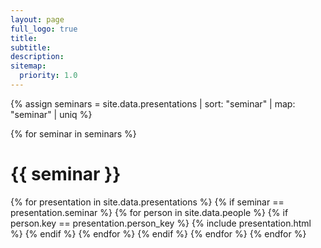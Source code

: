 ```yaml
---
layout: page
full_logo: true
title:
subtitle:
description:
sitemap:
  priority: 1.0
---
```



{% assign seminars = site.data.presentations | sort: "seminar" | map: "seminar" | uniq %}

{% for seminar in seminars %}
  <h1> {{ seminar }} </h1>

  {% for presentation in site.data.presentations %}
    {% if seminar == presentation.seminar %}
      {% for person in site.data.people %}
        {% if person.key == presentation.person_key %}
{% include presentation.html %}
        {% endif %}
      {% endfor %}
    {% endif %}
  {% endfor %}
{% endfor %}
